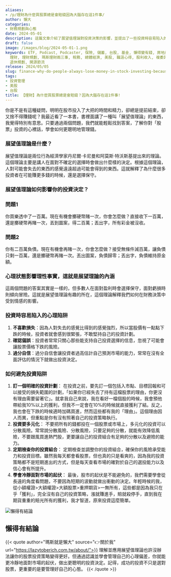 ```yaml
---
aliases:
- /p/理財為什麼買股票總是會賠錢因為大腦存在這1件事/
author: 懶大
categories:
- 財務規劃與心態
date: 2024-05-01
description: 這篇文章介紹了展望值理論對投資決策的影響，並提出了一些投資時容易陷入的心理陷阱。為了避免這些陷阱，建議制定明確的投資計劃，多元化投資，定期檢查投資組合，並學會冷靜面對市場的起伏。最後，引用了懶得變有錢的話語，強調管理心態的重要性。
draft: false
image: /images/blog/2024-05-01-1.png
keywords: ETF, Podcast, Podcaster, 保險, 儲蓄, 台股, 基金, 懶得變有錢, 房地產, 投資, 投資理財, 支出, 收入, 月配息,
  理財, 理財規劃, 瑪斯理財兩三事, 稅務, 總體經濟, 美股, 職涯心得, 股利收入, 複委託, 記帳, 讀書心得, 財務規劃, 財商, 貸款, 資產配置,
  退休規劃, 開源節流
release: 2024/05/05
slug: finance-why-do-people-always-lose-money-in-stock-investing-because-of-this-one-thing-in-your-brain
tags:
- 投資管理
- 美股
- 台股
title: 【理財】為什麼買股票總是會賠錢？因為大腦存在這1件事!
---
```

你是不是有這種疑問，明明在股市投入了大把的時間和精力，卻總是提前結束，卻又捨不得賺錢呢？我最近看了一本書，書裡面講了一種叫「展望值理論」的東西，我覺得特別有意思。只要通過兩個問題，我們就能輕鬆找到答案，了解你對「股票」投資的心裡話，學會如何更聰明地管理錢。

### 展望值理論是什麼？

展望值理論是兩位行為經濟學家丹尼爾·卡尼曼和阿莫斯·特沃斯基提出來的理論。這個理論主要是講人在面對不確定的選擇時會做出什麼樣的決定。根據這個理論，人對可能會失去的東西的感覺遠遠超過可能會得到的東西。這就解釋了為什麼很多投資者在可能賺更多錢的時候，還是選擇保守。

### 展望值理論如何影響你的投資決定？

### 問題1

你買樂透中了一百萬。現在有機會擲硬幣賭一次，你會怎麼做？直接收下一百萬，還是擲硬幣再賭一次，丟到圖案，得二百萬；丟出字，所有彩金被沒收。

### 問題2

你有二百萬負債。現在有機會再賭一次，你會怎麼做？接受無條件減百萬，讓負債只剩一百萬，還是擲硬幣再賭一次。丟出圖案，負債歸零；丟出字，負債維持原金額。

### 心理狀態影響理性事實，這就是展望理論的內涵

這兩個問題的答案其實是一樣的，但多數人在面對盈利時會選擇保守，面對虧損時則傾向冒險。這就是展望值理論有趣的所在，這個理論解釋我們如何在財務決策中受到情感的影響。

### 投資時容易陷入的心理陷阱

1. **不喜歡損失**：因為人對失去的感覺比得到的感覺強烈，所以當股價有一點點下跌的時候，投資者就會感到很緊張，不敢堅持自己的投資計劃。
2. **確認偏誤**：投資者常常只關心那些能支持自己投資選擇的信息，忽視了可能會讓股票價格下跌的風險。
3. **過分自信**：過分自信會讓投資者過高估計自己預測市場的能力，常常在沒有全面評估的情況下就做出投資決定。

### 如何避免投資陷阱

1. **訂一個明確的投資計劃**：
在投資之前，要先訂一個包括入市點、目標回報和可以接受的損失範圍的計劃，「如果你已經失去了持有這檔股票的理由，你更沒有理由需要留著它」。就拿我自己來說，我在看好一檔個股的時候，我會預他帶給我10%以上的獲利，但我不一定會在10%的時候就直接獲利了結。反之，我也會在下跌的時候適時加碼買進，然而這些都有我的「理由」。這個理由因人而異，但重點是你有沒有照著自己的投資策略執行。
2. **投資要多元化**：
不要把所有的錢都投在一個股票或市場上，多元化的投資可以分散風險。常常說分散風險、分散風險，只要足夠的分散，就能有效降低風險，不要跟風買進熱門股，更要讓自己的投資組合有足夠的分散以及避險的能力。
3. **定期檢查你的投資組合**：
定期檢查並調整你的投資組合，確保你的風險承受能力和投資目標。雖然我每天都會看股票，但也真的只是看爽的，因為我的投資策略都不是短期進出的方式，但是每天查看市場的確對於自己的選投能力以及信心會有所提升。
4. **學會冷靜面對市場的起伏**：
最後，股市的起伏是不能避免的，我們需要學會從長遠的角度看問題，不要因為短期的波動就做出衝動的決定。年輕時候的我，從小額權證>大額權證>大額股票>重押期貨>一無所有，這些都是因為我只在乎「獲利」，完全沒有自己的投資策略，漲就賺進手，賠就殺停手，直到我在期貨重重的賠光所有的獲利，我才智道，原來投資這麼簡單。

![懶得有結論](/images/blog/lazytobeconclude.svg)
## 懶得有結論


{{< quote author="瑪斯就是懶大" source="👉關於我" url="https://lazytoberich.com.tw/about/">}}
理解並應用展望值理論也許沒辦法讓你的股票投資策略變得更好。但通過認識並學會管理自己的心理偏差，你就能更冷靜地面對市場的起伏，做出更聰明的投資決定。記得，成功的投資不只是選對股票，更重要的是要管理好自己的心態。
{{< /quote >}}
